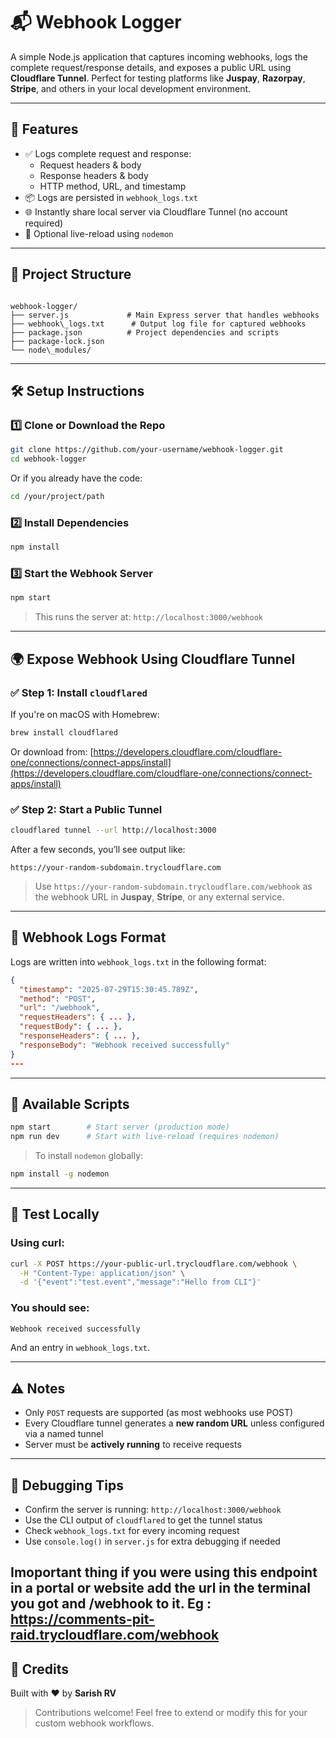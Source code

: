 # 📬 Webhook Logger

A simple Node.js application that captures incoming webhooks, logs the complete request/response details, and exposes a public URL using **Cloudflare Tunnel**. Perfect for testing platforms like **Juspay**, **Razorpay**, **Stripe**, and others in your local development environment.

---

## 🚀 Features

- ✅ Logs complete request and response:
  - Request headers & body
  - Response headers & body
  - HTTP method, URL, and timestamp
- 📦 Logs are persisted in `webhook_logs.txt`
- 🌐 Instantly share local server via Cloudflare Tunnel (no account required)
- 🔄 Optional live-reload using `nodemon`

---

## 📁 Project Structure

```

webhook-logger/
├── server.js             # Main Express server that handles webhooks
├── webhook\_logs.txt      # Output log file for captured webhooks
├── package.json          # Project dependencies and scripts
├── package-lock.json
└── node\_modules/

````

---

## 🛠 Setup Instructions

### 1️⃣ Clone or Download the Repo

```bash
git clone https://github.com/your-username/webhook-logger.git
cd webhook-logger
````

Or if you already have the code:

```bash
cd /your/project/path
```

### 2️⃣ Install Dependencies

```bash
npm install
```

### 3️⃣ Start the Webhook Server

```bash
npm start
```

> This runs the server at:
> `http://localhost:3000/webhook`

---

## 🌍 Expose Webhook Using Cloudflare Tunnel

### ✅ Step 1: Install `cloudflared`

If you're on macOS with Homebrew:

```bash
brew install cloudflared
```

Or download from: [https://developers.cloudflare.com/cloudflare-one/connections/connect-apps/install](https://developers.cloudflare.com/cloudflare-one/connections/connect-apps/install)

### ✅ Step 2: Start a Public Tunnel

```bash
cloudflared tunnel --url http://localhost:3000
```

After a few seconds, you’ll see output like:

```
https://your-random-subdomain.trycloudflare.com
```

> Use `https://your-random-subdomain.trycloudflare.com/webhook` as the webhook URL in **Juspay**, **Stripe**, or any external service.

---

## 📂 Webhook Logs Format

Logs are written into `webhook_logs.txt` in the following format:

```json
{
  "timestamp": "2025-07-29T15:30:45.789Z",
  "method": "POST",
  "url": "/webhook",
  "requestHeaders": { ... },
  "requestBody": { ... },
  "responseHeaders": { ... },
  "responseBody": "Webhook received successfully"
}
---
```

---

## 🔧 Available Scripts

```bash
npm start        # Start server (production mode)
npm run dev      # Start with live-reload (requires nodemon)
```

> To install `nodemon` globally:

```bash
npm install -g nodemon
```

---

## 🧪 Test Locally

### Using curl:

```bash
curl -X POST https://your-public-url.trycloudflare.com/webhook \
  -H "Content-Type: application/json" \
  -d '{"event":"test.event","message":"Hello from CLI"}'
```

### You should see:

```bash
Webhook received successfully
```

And an entry in `webhook_logs.txt`.

---

## ⚠️ Notes

* Only `POST` requests are supported (as most webhooks use POST)
* Every Cloudflare tunnel generates a **new random URL** unless configured via a named tunnel
* Server must be **actively running** to receive requests

---

## 🐞 Debugging Tips

* Confirm the server is running: `http://localhost:3000/webhook`
* Use the CLI output of `cloudflared` to get the tunnel status
* Check `webhook_logs.txt` for every incoming request
* Use `console.log()` in `server.js` for extra debugging if needed

Imoportant thing if you were using this endpoint in a portal or website add the url in the terminal you got and /webhook to it. Eg : https://comments-pit-raid.trycloudflare.com/webhook
---

## 🙌 Credits

Built with ❤️ by **Sarish RV**

> Contributions welcome!
> Feel free to extend or modify this for your custom webhook workflows.
